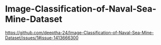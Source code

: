 # Image-Classification-of-Naval-Sea-Mine-Dataset

https://github.com/deeptha-24/Image-Classification-of-Naval-Sea-Mine-Dataset/issues/1#issue-1413666300
